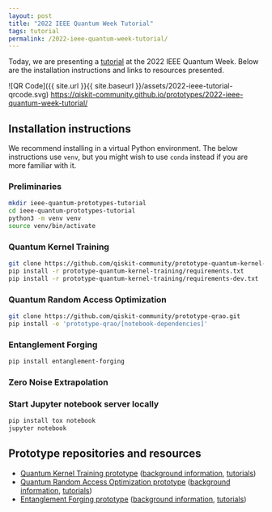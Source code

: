 ```yaml
---
layout: post
title: "2022 IEEE Quantum Week Tutorial"
tags: tutorial
permalink: /2022-ieee-quantum-week-tutorial/
---
```


Today, we are presenting a [tutorial](https://qce.quantum.ieee.org/2022/tutorials-program/) at the 2022 IEEE Quantum Week.  Below are the installation instructions and links to resources presented.

![QR Code]({{ site.url }}{{ site.baseurl }}/assets/2022-ieee-tutorial-qrcode.svg)
https://qiskit-community.github.io/prototypes/2022-ieee-quantum-week-tutorial/

## Installation instructions

We recommend installing in a virtual Python environment.  The below instructions use `venv`, but you might wish to use `conda` instead if you are more familiar with it.

### Preliminaries

```sh
mkdir ieee-quantum-prototypes-tutorial
cd ieee-quantum-prototypes-tutorial
python3 -m venv venv
source venv/bin/activate
```

### Quantum Kernel Training

```sh
git clone https://github.com/qiskit-community/prototype-quantum-kernel-training.git
pip install -r prototype-quantum-kernel-training/requirements.txt
pip install -r prototype-quantum-kernel-training/requirements-dev.txt
```

### Quantum Random Access Optimization

```sh
git clone https://github.com/qiskit-community/prototype-qrao.git
pip install -e 'prototype-qrao/[notebook-dependencies]'
```

### Entanglement Forging

```sh
pip install entanglement-forging
```

### Zero Noise Extrapolation

### Start Jupyter notebook server locally

```sh
pip install tox notebook
jupyter notebook
```

## Prototype repositories and resources

- [Quantum Kernel Training prototype](https://github.com/qiskit-community/prototype-qrao) ([background information](https://github.com/qiskit-community/prototype-qrao/blob/main/docs/background/README.md), [tutorials](https://github.com/qiskit-community/prototype-qrao/tree/main/docs/tutorials))
- [Quantum Random Access Optimization prototype](https://github.com/qiskit-community/prototype-quantum-kernel-training) ([background information](https://github.com/qiskit-community/prototype-quantum-kernel-training/tree/main/docs/background), [tutorials](https://github.com/qiskit-community/prototype-quantum-kernel-training/tree/main/docs/tutorials))
- [Entanglement Forging prototype](https://github.com/qiskit-community/prototype-entanglement-forging) ([background information](https://github.com/qiskit-community/prototype-entanglement-forging/blob/main/docs/3-explanatory_material/explanatory_material.md), [tutorials](https://github.com/qiskit-community/prototype-entanglement-forging/tree/main/docs/1-tutorials))
